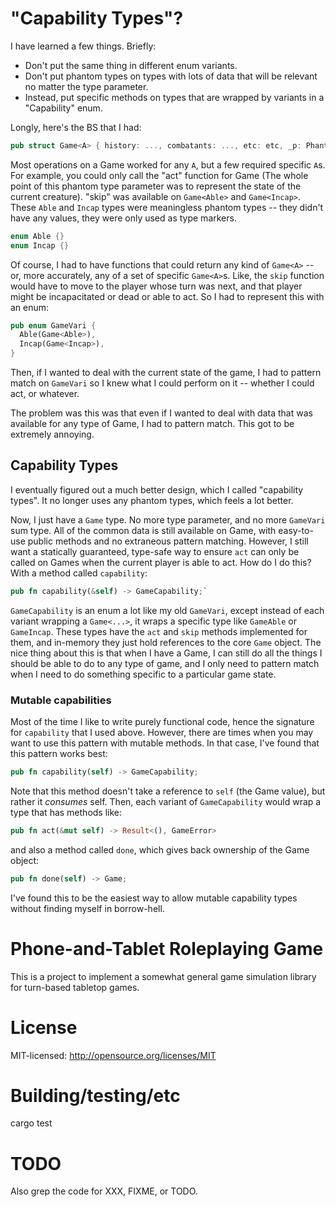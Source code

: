 # "Capability Types"?

I have learned a few things. Briefly:

- Don't put the same thing in different enum variants.
- Don't put phantom types on types with lots of data that will be relevant no
  matter the type parameter.
- Instead, put specific methods on types that are wrapped by variants in a
  "Capability" enum.

Longly, here's the BS that I had:

```rust
pub struct Game<A> { history: ..., combatants: ..., etc: etc, _p: PhantomData}
```

Most operations on a Game worked for any `A`, but a few required specific `A`s.
For example, you could only call the "act" function for Game<Able> (The whole
point of this phantom type parameter was to represent the state of the current
creature). "skip" was available on `Game<Able>` and `Game<Incap>`. These `Able`
and `Incap` types were meaningless phantom types -- they didn't have any values,
they were only used as type markers.

```rust
enum Able {}
enum Incap {}
```

Of course, I had to have functions that could return any kind of `Game<A>` --
or, more accurately, any of a set of specific `Game<A>`s. Like, the `skip`
function would have to move to the player whose turn was next, and that player
might be incapacitated or dead or able to act. So I had to represent this with
an enum:

```rust
pub enum GameVari {
  Able(Game<Able>),
  Incap(Game<Incap>),
}
```

Then, if I wanted to deal with the current state of the game, I had to pattern
match on `GameVari` so I knew what I could perform on it -- whether I could act,
or whatever.

The problem was this was that even if I wanted to deal with data that was
available for any type of Game, I had to pattern match. This got to be extremely
annoying.

## Capability Types

I eventually figured out a much better design, which I called "capability
types". It no longer uses any phantom types, which feels a lot better.

Now, I just have a `Game` type. No more type parameter, and no more `GameVari`
sum type. All of the common data is still available on Game, with easy-to-use
public methods and no extraneous pattern matching. However, I still want a
statically guaranteed, type-safe way to ensure `act` can only be called on Games
when the current player is able to act. How do I do this? With a method called
`capability`:

  ```rust
  pub fn capability(&self) -> GameCapability;`
```

`GameCapability` is an enum a lot like my old `GameVari`, except instead of each
variant wrapping a `Game<...>`, it wraps a specific type like `GameAble` or
`GameIncap`. These types have the `act` and `skip` methods implemented for them,
and in-memory they just hold references to the core `Game` object. The nice
thing about this is that when I have a Game, I can still do all the things I
should be able to do to any type of game, and I only need to pattern match when
I need to do something specific to a particular game state.

### Mutable capabilities

Most of the time I like to write purely functional code, hence the signature for
`capability` that I used above. However, there are times when you may want to
use this pattern with mutable methods. In that case, I've found that this
pattern works best:

```rust
pub fn capability(self) -> GameCapability;
```

Note that this method doesn't take a reference to `self` (the Game value), but
rather it *consumes* self. Then, each variant of `GameCapability` would wrap a
type that has methods like:

```rust
pub fn act(&mut self) -> Result<(), GameError>
```


and also a method called `done`, which gives back ownership of the Game object:

```rust
pub fn done(self) -> Game;
```

I've found this to be the easiest way to allow mutable capability types without
finding myself in borrow-hell.

# Phone-and-Tablet Roleplaying Game

This is a project to implement a somewhat general game simulation library for turn-based tabletop
games.

# License

MIT-licensed: http://opensource.org/licenses/MIT

# Building/testing/etc

cargo test

# TODO

Also grep the code for XXX, FIXME, or TODO.
